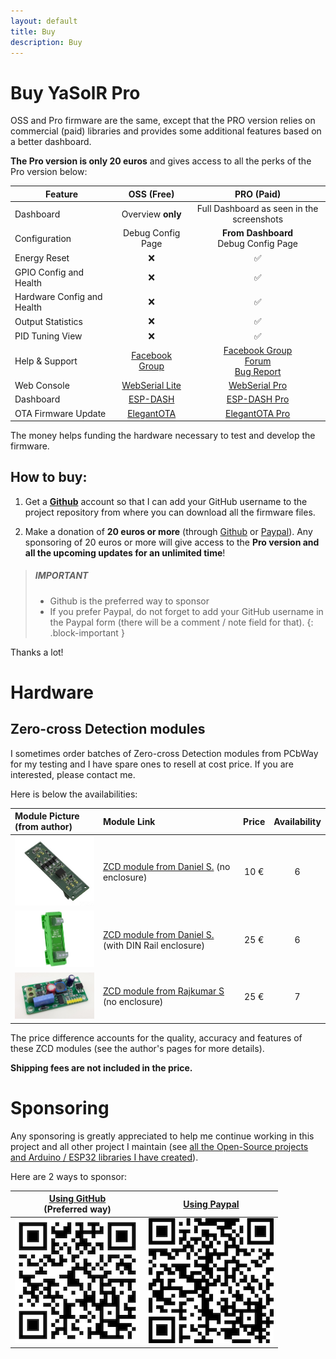 ```yaml
---
layout: default
title: Buy
description: Buy
---
```


# Buy YaSolR Pro

OSS and Pro firmware are the same, except that the PRO version relies on commercial (paid) libraries and provides some additional features based on a better dashboard.

**The Pro version is only 20 euros** and gives access to all the perks of the Pro version below:

| Feature                    |                            OSS (Free)                            |                                                                                              PRO (Paid)                                                                                              |
| -------------------------- | :--------------------------------------------------------------: | :--------------------------------------------------------------------------------------------------------------------------------------------------------------------------------------------------: |
| Dashboard                  |                        Overview **only**                         |                                                                              Full Dashboard as seen in the screenshots                                                                               |
| Configuration              |                        Debug Config Page                         |                                                                               **From Dashboard**<br>Debug Config Page                                                                                |
| Energy Reset               |                                ❌                                |                                                                                                  ✅                                                                                                  |
| GPIO Config and Health     |                                ❌                                |                                                                                                  ✅                                                                                                  |
| Hardware Config and Health |                                ❌                                |                                                                                                  ✅                                                                                                  |
| Output Statistics          |                                ❌                                |                                                                                                  ✅                                                                                                  |
| PID Tuning View            |                                ❌                                |                                                                                                  ✅                                                                                                  |
| Help & Support             |     [Facebook Group](https://www.facebook.com/groups/yasolr)     | [Facebook Group](https://www.facebook.com/groups/yasolr) <br> [Forum](https://github.com/mathieucarbou/YaSolR/discussions) <br> [Bug Report](https://github.com/mathieucarbou/YaSolR/issues) |
| Web Console                | [WebSerial Lite](https://github.com/mathieucarbou/WebSerialLite) |                                                                              [WebSerial Pro](https://www.webserial.pro)                                                                              |
| Dashboard                  |      [ESP-DASH](https://github.com/ayushsharma82/ESP-DASH)       |                                                                                 [ESP-DASH Pro](https://espdash.pro)                                                                                  |
| OTA Firmware Update        |    [ElegantOTA](https://github.com/ayushsharma82/ElegantOTA)     |                                                                               [ElegantOTA Pro](https://elegantota.pro)                                                                               |

The money helps funding the hardware necessary to test and develop the firmware.

## How to buy:

1. Get a **[Github](https://github.com/)** account so that I can add your GitHub username to the project repository from where you can download all the firmware files.

2. Make a donation of **20 euros or more** (through [Github](https://github.com/sponsors/mathieucarbou) or [Paypal](https://www.paypal.com/donate/?hosted_button_id=QJYRAPXGEDCNS)).
   Any sponsoring of 20 euros or more will give access to the **Pro version and all the upcoming updates for an unlimited time**!

> ##### IMPORTANT
>
> - Github is the preferred way to sponsor
> - If you prefer Paypal, do not forget to add your GitHub username in the Paypal form (there will be a comment / note field for that).
>   {: .block-important }

Thanks a lot!

# Hardware

## Zero-cross Detection modules

I sometimes order batches of Zero-cross Detection modules from PCbWay for my testing and I have spare ones to resell at cost price.
If you are interested, please contact me.

Here is below the availabilities:

| **Module Picture (from author)**                                            | **Module Link**                                                                                                                      | **Price** | **Availability** |
| :-------------------------------------------------------------------------- | :----------------------------------------------------------------------------------------------------------------------------------- | :-------: | :--------------: |
| <img src="./assets/img/hardware/ZCD_no_enclosure.jpeg" style="width:150px"> | [ZCD module from Daniel S.](https://www.pcbway.com/project/shareproject/Zero_Cross_Detector_a707a878.html) (no enclosure)            |   10 €    |        6         |
| <img src="./assets/img/hardware/ZCD.jpeg" style="width:150px">              | [ZCD module from Daniel S.](https://www.pcbway.com/project/shareproject/Zero_Cross_Detector_a707a878.html) (with DIN Rail enclosure) |   25 €    |        6         |
| <img src="./assets/img/hardware/ZCD_2.jpeg" style="width:150px">            | [ZCD module from Rajkumar S](https://www.electronics-lab.com/project/ac-voltage-zero-cross-detector/) (no enclosure)                 |   25 €    |        7         |

The price difference accounts for the quality, accuracy and features of these ZCD modules (see the author's pages for more details).

**Shipping fees are not included in the price.**

# Sponsoring

Any sponsoring is greatly appreciated to help me continue working in this project and all other project I maintain (see [all the Open-Source projects and Arduino / ESP32 libraries I have created](https://oss.carbou.me)).

Here are 2 ways to sponsor:

| **[Using GitHub](https://github.com/sponsors/mathieucarbou) <br> (Preferred way)** | **[Using Paypal](https://www.paypal.com/donate/?hosted_button_id=QJYRAPXGEDCNS)** |
| :--------------------------------------------------------------------------------: | :-------------------------------------------------------------------------------: |
|         [![](assets/img/Github_Donate.png)](assets/img/Github_Donate.png)          |         [![](assets/img/Paypal_Donate.png)](assets/img/Paypal_Donate.png)         |
